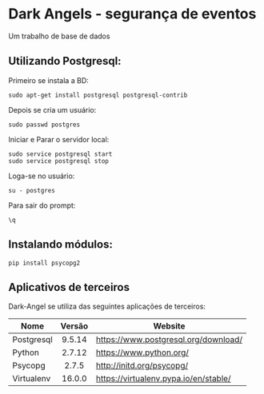 # Dark Angels - segurança de eventos
Um trabalho de base de dados

Utilizando Postgresql:
------
Primeiro se instala a BD:
```
sudo apt-get install postgresql postgresql-contrib
```
Depois se cria um usuário:
```
sudo passwd postgres
```
Iniciar e Parar o servidor local:
```
sudo service postgresql start
sudo service postgresql stop
```
Loga-se no usuário:
```
su - postgres
```
Para sair do prompt:
```
\q
```
Instalando módulos:
--------
```
pip install psycopg2
```
Aplicativos de terceiros
----------------

Dark-Angel se utiliza das seguintes aplicações de terceiros:

|Nome            |Versão       |Website                 |
|----------------|:-----------:|------------------------|
|Postgresql      |9.5.14       |https://www.postgresql.org/download/|
|Python          |2.7.12       |https://www.python.org/|
|Psycopg         |2.7.5        |http://initd.org/psycopg/|
|Virtualenv      |16.0.0       |https://virtualenv.pypa.io/en/stable/|
